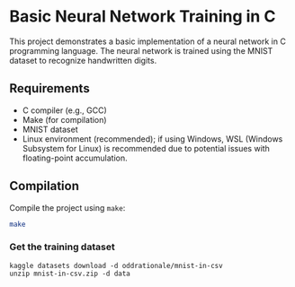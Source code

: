 # Basic Neural Network Training in C

This project demonstrates a basic implementation of a neural network in C programming language. The neural network is trained using the MNIST dataset to recognize handwritten digits.

## Requirements

- C compiler (e.g., GCC)
- Make (for compilation)
- MNIST dataset
- Linux environment (recommended); if using Windows, WSL (Windows Subsystem for Linux) is recommended due to potential issues with floating-point accumulation.

## Compilation

Compile the project using `make`:

```bash
make
```

### Get the training dataset

```
kaggle datasets download -d oddrationale/mnist-in-csv
unzip mnist-in-csv.zip -d data
```
